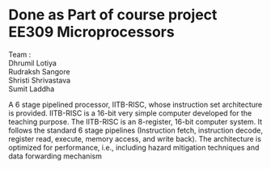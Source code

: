 # Done as Part of course project EE309 Microprocessors
Team :  
Dhrumil Lotiya  
Rudraksh Sangore  
Shristi Shrivastava  
Sumit Laddha  

A 6 stage pipelined processor, IITB-RISC, whose instruction set architecture is provided. IITB-RISC is a 16-bit very simple computer developed for the teaching purpose. The IITB-RISC is an 8-register, 16-bit computer system. It follows the standard 6 stage pipelines (Instruction fetch, instruction decode, register read, execute, memory access, and write back). The architecture is optimized for performance, i.e., including hazard mitigation techniques and data forwarding mechanism
